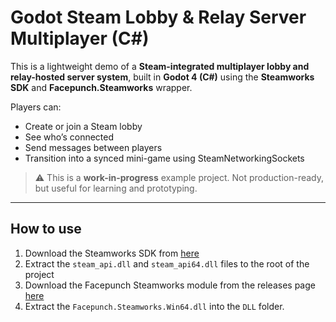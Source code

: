 # Godot Steam Lobby & Relay Server Multiplayer (C#)

This is a lightweight demo of a **Steam-integrated multiplayer lobby and relay-hosted server system**, built in **Godot 4 (C#)** using the **Steamworks SDK** and **Facepunch.Steamworks** wrapper.

Players can:
- Create or join a Steam lobby
- See who’s connected
- Send messages between players
- Transition into a synced mini-game using SteamNetworkingSockets

> ⚠️ This is a **work-in-progress** example project. Not production-ready, but useful for learning and prototyping.

---

## How to use
1. Download the Steamworks SDK from [here](https://partner.steamgames.com/)
2. Extract the `steam_api.dll` and `steam_api64.dll` files to the root of the project
3. Download the Facepunch Steamworks module from the releases page [here](https://github.com/Facepunch/Facepunch.Steamworks/releases)
4. Extract the `Facepunch.Steamworks.Win64.dll` into the `DLL` folder.